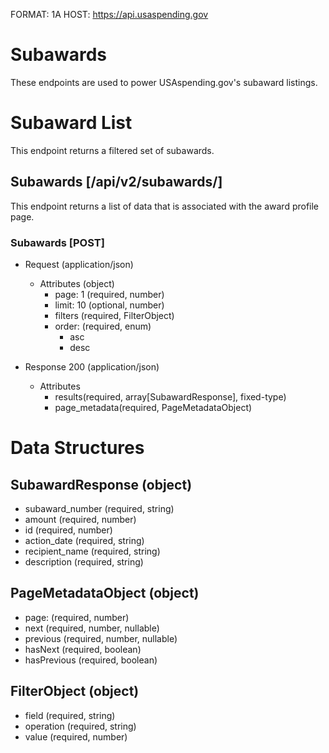 FORMAT: 1A
HOST: https://api.usaspending.gov

# Subawards

These endpoints are used to power USAspending.gov's subaward listings.

# Subaward List

This endpoint returns a filtered set of subawards.

## Subawards [/api/v2/subawards/]

This endpoint returns a list of data that is associated with the award profile page.

### Subawards [POST]

+ Request (application/json)
    + Attributes (object)
        + page: 1 (required, number)
        + limit: 10 (optional, number)
        + filters (required, FilterObject)
        + order: (required, enum)
            + asc
            + desc 
            
+ Response 200 (application/json)
    + Attributes
        + results(required, array[SubawardResponse], fixed-type)
        + page_metadata(required, PageMetadataObject)

# Data Structures

## SubawardResponse (object)
+ subaward_number (required, string)
+ amount (required, number)
+ id (required, number)
+ action_date (required, string)
+ recipient_name (required, string)
+ description (required, string)

## PageMetadataObject (object)
+ page: (required, number)
+ next (required, number, nullable)
+ previous (required, number, nullable)
+ hasNext (required, boolean)
+ hasPrevious (required, boolean)

## FilterObject (object)
+ field (required, string)
+ operation (required, string)
+ value (required, number)
